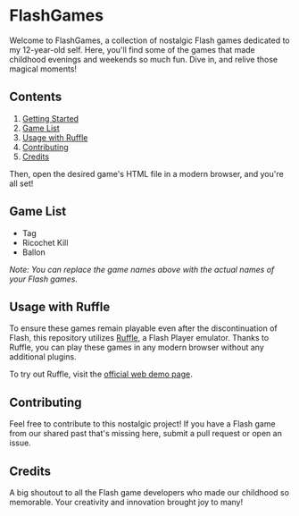 # FlashGames

Welcome to FlashGames, a collection of nostalgic Flash games dedicated to my 12-year-old self. Here, you'll find some of the games that made childhood evenings and weekends so much fun. Dive in, and relive those magical moments!

## Contents

1. [Getting Started](#getting-started)
2. [Game List](#game-list)
3. [Usage with Ruffle](#usage-with-ruffle)
4. [Contributing](#contributing)
5. [Credits](#credits)

Then, open the desired game's HTML file in a modern browser, and you're all set!

## Game List

- Tag
- Ricochet Kill
- Ballon

*Note: You can replace the game names above with the actual names of your Flash games.*

## Usage with Ruffle

To ensure these games remain playable even after the discontinuation of Flash, this repository utilizes [Ruffle](https://ruffle.rs/), a Flash Player emulator. Thanks to Ruffle, you can play these games in any modern browser without any additional plugins.

To try out Ruffle, visit the [official web demo page](https://ruffle.rs/demo/).

## Contributing

Feel free to contribute to this nostalgic project! If you have a Flash game from our shared past that's missing here, submit a pull request or open an issue.

## Credits

A big shoutout to all the Flash game developers who made our childhood so memorable. Your creativity and innovation brought joy to many!
